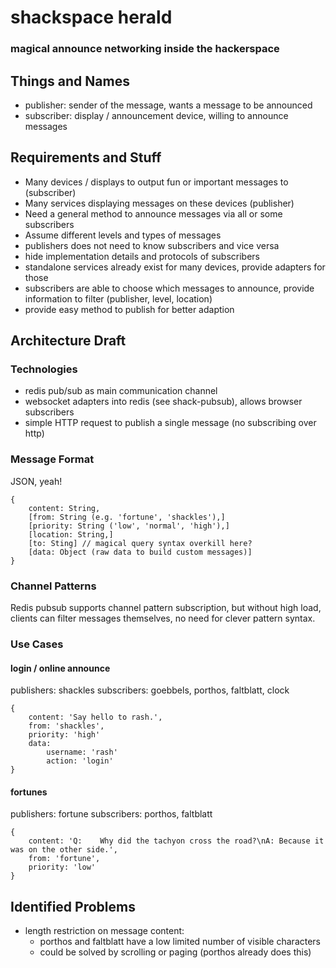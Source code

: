 # shackspace herald


### magical announce networking inside the hackerspace

## Things and Names
- publisher: sender of the message, wants a message to be announced
- subscriber: display / announcement device, willing to announce messages

## Requirements and Stuff
- Many devices / displays to output fun or important messages to (subscriber)
- Many services displaying messages on these devices (publisher)
- Need a general method to announce messages via all or some subscribers
- Assume different levels and types of messages
- publishers does not need to know subscribers and vice versa
- hide implementation details and protocols of subscribers
- standalone services already exist for many devices, provide adapters for those
- subscribers are able to choose which messages to announce, provide information to filter (publisher, level, location)
- provide easy method to publish for better adaption

## Architecture Draft

### Technologies

- redis pub/sub as main communication channel
- websocket adapters into redis (see shack-pubsub), allows browser subscribers
- simple HTTP request to publish a single message (no subscribing over http)

### Message Format
JSON, yeah!

```
{
	content: String,
	[from: String (e.g. 'fortune', 'shackles'),]
	[priority: String ('low', 'normal', 'high'),]
	[location: String,]
	[to: Sting] // magical query syntax overkill here?
	[data: Object (raw data to build custom messages)]
}
```

### Channel Patterns

Redis pubsub supports channel pattern subscription, but without high load, clients can filter messages themselves, no need for clever pattern syntax.

### Use Cases

#### login / online announce

publishers: shackles
subscribers: goebbels, porthos, faltblatt, clock

```
{
	content: 'Say hello to rash.',
	from: 'shackles',
	priority: 'high'
	data:
		username: 'rash'
		action: 'login'
}
```

#### fortunes

publishers: fortune
subscribers: porthos, faltblatt

```
{
	content: 'Q:	Why did the tachyon cross the road?\nA:	Because it was on the other side.',
	from: 'fortune',
	priority: 'low'
}
```

## Identified Problems

- length restriction on message content:
	- porthos and faltblatt have a low limited number of visible characters
	- could be solved by scrolling or paging (porthos already does this)